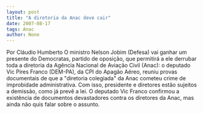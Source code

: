 ```yaml
---
layout: post
title: "A diretoria da Anac deve cair"
date: 2007-08-17
tags: Anac
author: None
---
```


Por Cl&aacute;udio Humberto
O ministro Nelson Jobim (Defesa) vai ganhar um presente do Democratas, partido de oposi&ccedil;&atilde;o, que permitir&aacute; a ele derrubar toda a diretoria da Ag&ecirc;ncia Nacional de Avia&ccedil;&atilde;o Civil (Anac): o deputado Vic Pires Franco (DEM-PA), da CPI do Apag&atilde;o A&eacute;reo, reuniu provas documentais de que a &quot;diretoria colegiada&quot; da Anac cometeu crime de improbidade administrativa. Com isso, presidente e diretores est&atilde;o sujeitos a demiss&atilde;o, como j&aacute; prev&ecirc; a lei. O deputado Vic Franco confirmou a exist&ecirc;ncia de documentos devastadores contra os diretores da Anac, mas ainda n&atilde;o quis falar sobre o assunto.
 